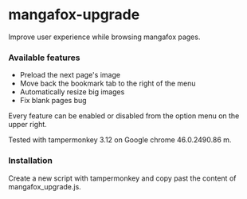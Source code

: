 # mangafox-upgrade
Improve user experience while browsing mangafox pages.

### Available features
- Preload the next page's image
- Move back the bookmark tab to the right of the menu
- Automatically resize big images
- Fix blank pages bug

Every feature can be enabled or disabled from the option menu on the upper right.

Tested with tampermonkey 3.12 on Google chrome 46.0.2490.86 m.

### Installation
Create a new script with tampermonkey and copy past the content of mangafox_upgrade.js.